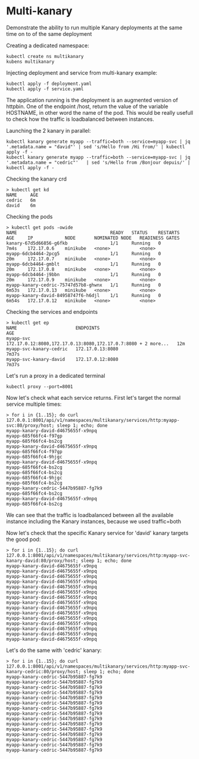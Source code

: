 # Multi-kanary

Demonstrate the ability to run multiple Kanary deployments at the same time on to of the same deployment

Creating a dedicated namespace:
```
kubectl create ns multikanary
kubens multikanary
```

Injecting deployment and service from multi-kanary example:
```
kubectl apply -f deployment.yaml
kubectl apply -f service.yaml
```

The application running is the deployment is an augmented version of httpbin. One of the endpoint /host, return the value of the variable HOSTNAME, in other word the name of the pod. This would be really usefull to check how the traffic is loadbalanced between instances.

Launching the 2 kanary in parallel:
```
kubectl kanary generate myapp --traffic=both --service=myapp-svc | jq '.metadata.name = "david"' | sed 's/Hello from /Hi from/' | kubectl apply -f -
kubectl kanary generate myapp --traffic=both --service=myapp-svc | jq '.metadata.name = "cedric"'   | sed 's/Hello from /Bonjour depuis/' | kubectl apply -f -
```

Checking the kanary crd 
```
> kubectl get kd
NAME     AGE
cedric   6m
david    6m
```

Checking the pods
```
> kubectl get pods -owide
NAME                                   READY   STATUS    RESTARTS   AGE     IP            NODE       NOMINATED NODE   READINESS GATES
kanary-67d5d66856-g6fkb                1/1     Running   0          7m4s    172.17.0.6    minikube   <none>           <none>
myapp-6dcb4464-2pcg5                   1/1     Running   0          20m     172.17.0.7    minikube   <none>           <none>
myapp-6dcb4464-gmblt                   1/1     Running   0          20m     172.17.0.8    minikube   <none>           <none>
myapp-6dcb4464-j9bbn                   1/1     Running   0          20m     172.17.0.9    minikube   <none>           <none>
myapp-kanary-cedric-75747d57b8-ghwnx   1/1     Running   0          6m53s   172.17.0.13   minikube   <none>           <none>
myapp-kanary-david-84958747f6-h6djl    1/1     Running   0          6m54s   172.17.0.12   minikube   <none>           <none>
```

Checking the services and endpoints
```
> kubectl get ep
NAME                      ENDPOINTS                                                       AGE
myapp-svc                 172.17.0.12:8080,172.17.0.13:8080,172.17.0.7:8080 + 2 more...   12m
myapp-svc-kanary-cedric   172.17.0.13:8080                                                7m37s
myapp-svc-kanary-david    172.17.0.12:8080                                                7m37s
```

Let's run a proxy in a dedicated terminal
```
kubectl proxy --port=8001
```

Now let's check what each service returns. First let's target the normal service multiple times:
```
> for i in {1..15}; do curl 127.0.0.1:8001/api/v1/namespaces/multikanary/services/http:myapp-svc:80/proxy/host; sleep 1; echo; done
myapp-kanary-david-d4675655f-x9npq
myapp-685f66fc4-f97gp
myapp-685f66fc4-bs2cg
myapp-kanary-david-d4675655f-x9npq
myapp-685f66fc4-f97gp
myapp-685f66fc4-9hjgc
myapp-kanary-david-d4675655f-x9npq
myapp-685f66fc4-bs2cg
myapp-685f66fc4-bs2cg
myapp-685f66fc4-9hjgc
myapp-685f66fc4-bs2cg
myapp-kanary-cedric-5447b95887-fg7k9
myapp-685f66fc4-bs2cg
myapp-kanary-david-d4675655f-x9npq
myapp-685f66fc4-bs2cg
```

We can see that the traffic is loadbalanced between all the available instance including the Kanary instances, because we used traffic=both

Now let's check that the specific Kanary service for 'david' kanary targets the good pod:
```
> for i in {1..15}; do curl 127.0.0.1:8001/api/v1/namespaces/multikanary/services/http:myapp-svc-kanary-david:80/proxy/host; sleep 1; echo; done
myapp-kanary-david-d4675655f-x9npq
myapp-kanary-david-d4675655f-x9npq
myapp-kanary-david-d4675655f-x9npq
myapp-kanary-david-d4675655f-x9npq
myapp-kanary-david-d4675655f-x9npq
myapp-kanary-david-d4675655f-x9npq
myapp-kanary-david-d4675655f-x9npq
myapp-kanary-david-d4675655f-x9npq
myapp-kanary-david-d4675655f-x9npq
myapp-kanary-david-d4675655f-x9npq
myapp-kanary-david-d4675655f-x9npq
myapp-kanary-david-d4675655f-x9npq
myapp-kanary-david-d4675655f-x9npq
myapp-kanary-david-d4675655f-x9npq
myapp-kanary-david-d4675655f-x9npq

```

Let's do the  same with 'cedric' kanary:
```
> for i in {1..15}; do curl 127.0.0.1:8001/api/v1/namespaces/multikanary/services/http:myapp-svc-kanary-cedric:80/proxy/host; sleep 1; echo; done
myapp-kanary-cedric-5447b95887-fg7k9
myapp-kanary-cedric-5447b95887-fg7k9
myapp-kanary-cedric-5447b95887-fg7k9
myapp-kanary-cedric-5447b95887-fg7k9
myapp-kanary-cedric-5447b95887-fg7k9
myapp-kanary-cedric-5447b95887-fg7k9
myapp-kanary-cedric-5447b95887-fg7k9
myapp-kanary-cedric-5447b95887-fg7k9
myapp-kanary-cedric-5447b95887-fg7k9
myapp-kanary-cedric-5447b95887-fg7k9
myapp-kanary-cedric-5447b95887-fg7k9
myapp-kanary-cedric-5447b95887-fg7k9
myapp-kanary-cedric-5447b95887-fg7k9
myapp-kanary-cedric-5447b95887-fg7k9
myapp-kanary-cedric-5447b95887-fg7k9
```
